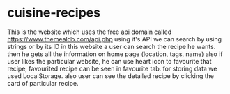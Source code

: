 # cuisine-recipes
  This is the website which uses the free api domain called https://www.themealdb.com/api.php
  using it's API we can search by using strings or by its ID
  in this website a user can search the recipe he wants. then he gets all the information on home page (location, tags, name)
  also if user likes the particular website, he can use heart icon to favourite that recipe,
  favourited recipe can be seen in favourite tab.
  for storing data we used LocalStorage.
 also user can see the detailed recipe by clicking the card of particular recipe.
